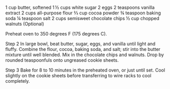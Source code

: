 1 cup butter, softened
1 ½ cups white sugar
2 eggs 
2 teaspoons vanilla extract
2 cups all-purpose flour 
⅔ cup cocoa powder
¾ teaspoon baking soda
¼ teaspoon salt
2 cups semisweet chocolate chips
½ cup chopped walnuts (Optional)

Preheat oven to 350 degrees F (175 degrees C).

Step 2
In large bowl, beat butter, sugar, eggs, and vanilla until light and fluffy. Combine the flour, cocoa, baking soda, and salt; stir into the butter mixture until well blended. Mix in the chocolate chips and walnuts. Drop by rounded teaspoonfuls onto ungreased cookie sheets.

Step 3
Bake for 8 to 10 minutes in the preheated oven, or just until set. Cool slightly on the cookie sheets before transferring to wire racks to cool completely.
